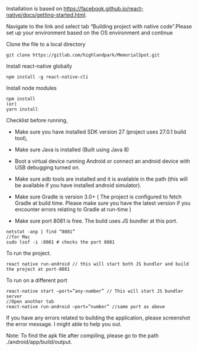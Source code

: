 Installation is based on https://facebook.github.io/react-native/docs/getting-started.html.

Navigate to the link and select tab “Building project with native code”.Please set up your environment based on the OS environment and continue

Clone the file to a local directory

```
git clone https://gitlab.com/highlandpark/MemorialSpot.git
```
Install react-native globally

```
npm install -g react-native-cli
```
Install node modules
```
npm install
(or)
yarn install
```
Checklist before running,

* Make sure you have installed SDK version 27 (project uses 27.0.1 build tool),

* Make sure Java is installed (Built using Java 8)

* Boot a virtual device running Android or connect an android device with USB debugging turned on.

* Make sure adb tools are installed and it is available in the path (this will be available if you have installed android simulator).

* Make sure Gradle is version 3.0+ ( The project is configured to fetch Gradle at build time. Please make sure you have the latest version if you encounter errors relating to Gradle at run-time )

* Make sure port 8081 is free. The build uses JS bundler at this port.

```//To check for windows
netstat -anp | find “8081”
//for Mac
sudo lsof -i :8081 # checks the port 8081
```


To run the project.
```
react native run-android // this will start both JS bundler and build the project at port-8081
```


To run on a different port
```
react-native start —port=”any-number” // This will start JS bundler server
//Open another tab
react-native run-android —port=”number” //same port as above
```

If you have any errors related to building the application, please screenshot the error message. I might able to help you out.

Note: To find the apk file after compiling, please go to the path ./android/app/build/output.
